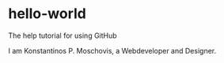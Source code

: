 # hello-world
The help tutorial for using GitHub

I am Konstantinos P. Moschovis, a Webdeveloper and Designer.
